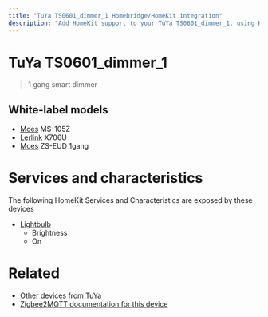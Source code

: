 ```yaml
---
title: "TuYa TS0601_dimmer_1 Homebridge/HomeKit integration"
description: "Add HomeKit support to your TuYa TS0601_dimmer_1, using Homebridge, Zigbee2MQTT and homebridge-z2m."
---
```

<!---
This file has been GENERATED using src/docgen/docgen.ts
DO NOT EDIT THIS FILE MANUALLY!
-->
# TuYa TS0601_dimmer_1
> 1 gang smart dimmer


## White-label models
* [Moes](../index.md#moes) MS-105Z
* [Lerlink](../index.md#lerlink) X706U
* [Moes](../index.md#moes) ZS-EUD_1gang

# Services and characteristics
The following HomeKit Services and Characteristics are exposed by
these devices

* [Lightbulb](../../light.md)
  * Brightness
  * On


# Related
* [Other devices from TuYa](../index.md#tuya)
* [Zigbee2MQTT documentation for this device](https://www.zigbee2mqtt.io/devices/TS0601_dimmer_1.html)